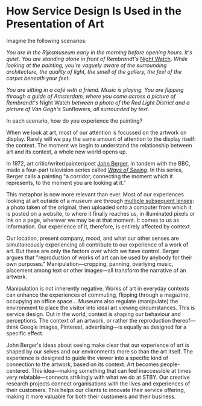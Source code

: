 # How Service Design Is Used in the Presentation of Art

Imagine the following scenarios:

*You are in the Rijksmuseum early in the morning before opening hours. It's quiet. You are standing alone in front of Rembrandt's* [Night Watch](http://www.rembrandthuis.nl/media/images/nachtwachtrh.jpeg). *While looking at the painting, you're vaguely aware of the surrounding architecture, the quality of light, the smell of the gallery, the feel of the carpet beneath your feet.*

*You are sitting in a café with a friend. Music is playing. You are flipping through a guide of Amsterdam, where you come across a picture of Rembrandt's* Night Watch *between a photo of the Red Light District and a picture of Van Gogh's* Sunflowers, *all surrounded by text.*

In each scenario, how do you experience the painting?

When we look at art, most of our attention is focussed on the artwork on display. Rarely will we pay the same amount of attention to the display itself: the context. The moment we begin to understand the relationship between art and its context, a whole new world opens up.

In 1972, art critic/writer/painter/poet [John Berger](https://en.wikipedia.org/wiki/John_Berger), in tandem with the BBC, made a four-part television series called *[Ways of Seeing](https://www.youtube.com/watch?v=utEoRdSL1jo)*. In this series, Berger calls a painting "a corridor, connecting the moment which it represents, to the moment you are looking at it."

This metaphor is now more relevant than ever. Most of our experiences looking at art outside of a museum are through [multiple subsequent lenses](https://www.youtube.com/watch?v=icruGcSsPp0): a photo taken of the original, then uploaded onto a computer from which it is posted on a website, to where it finally reaches us, in illuminated pixels or ink on a page, wherever we may be at that moment. It comes to us as information. Our experience of it, therefore, is entirely affected by context.

Our location, present company, mood, and what our other senses are simultaneously experiencing all contribute to our experience of a work of art. But these are only the factors over which we have control. Berger argues that "reproduction of works of art can be used by anybody for their own purposes." Manipulation—cropping, panning, overlying music, placement among text or other images—all transform the narrative of an artwork.

Manipulation is not inherently negative. Works of art in everyday contexts can enhance the experiences of commuting, flipping through a magazine, occupying an office space... Museums also regulate (manipulate) the environment to place the visitor into ideal art viewing circumstances. This is service design. Out in the world, context is shaping our behaviour and perceptions. The context of an artwork, or rather the reproduction thereof—think Google Images, Pinterest, advertising—is equally as designed for a specific effect.

John Berger's ideas about seeing make clear that our experience of art is shaped by our selves and our environments more so than the art itself. The experience is designed to guide the viewer into a specific kind of connection to the artwork, based on its context. Art becomes people-centered. This idea—making something that can feel inaccessible at times very relatable—connects strikingly with what we do at STBY. Our creative research projects connect organisations with the lives and experiences of their customers. This helps our clients to innovate their service offering, making it more valuable for both their customers and their business.
